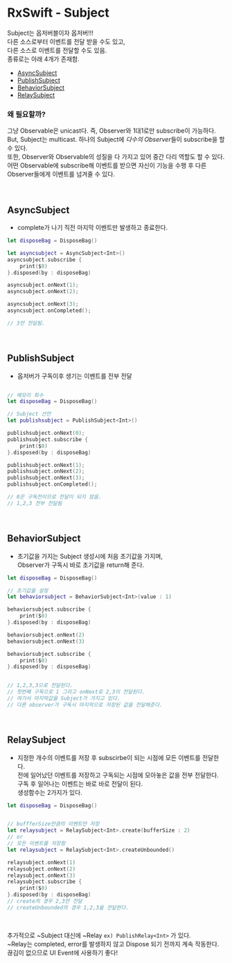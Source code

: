 # RxSwift - Subject

Subject는 옵저버블이자 옵저버!!!  
다른 소스로부터 이벤트를 전달 받을 수도 있고,  
다른 소스로 이벤트를 전달할 수도 있음.  
종류로는 아래 4개가 존재함.  
- [AsyncSubject](#AsyncSubject)
- [PublishSubject](#PublishSubject)
- [BehaviorSubject](#BehaviorSubject)
- [RelaySubject](#BehaviorSubject)

### **왜 필요할까?**  
그냥 Observable은 unicast다. 즉, Observer와 1대1로만 subscribe이 가능하다.  
But, Subject는 multicast. 하나의 Subject에 *다수의 Observer*들이 subscribe을 할 수 있다.  
또한, Observer와 Observable의 성질을 다 가지고 있어 중간 다리 역할도 할 수 있다.  
어떤 Observable에 subscribe해 이벤트를 받으면 자신이 기능을 수행 후 다른 Observer들에게 이벤트를 넘겨줄 수 있다.  


<br/>

## AsyncSubject
- complete가 나기 직전 마지막 이벤트만 발생하고 종료한다.
```swift
let disposeBag = DisposeBag()

let asyncsubject = AsyncSubject<Int>()
asyncsubject.subscribe {
    print($0)
}.disposed(by : disposeBag)

asyncsubject.onNext(1);
asyncsubject.onNext(2);

asyncsubject.onNext(3);
asyncsubject.onCompleted();

// 3만 전달됨.
```


<br/>

## PublishSubject
- 옵저버가 구독이후 생기는 이벤트를 전부 전달
```swift

// 메모리 회수
let disposeBag = DisposeBag()

// Subject 선언
let publishsubject = PublishSubject<Int>()

publishsubject.onNext(0);
publishsubject.subscribe {
    print($0)
}.disposed(by : disposeBag)

publishsubject.onNext(1);
publishsubject.onNext(2);
publishsubject.onNext(3);
publishsubject.onCompleted();

// 0은 구독전이므로 전달이 되지 않음.
// 1,2,3 전부 전달됨
```

<br/>

## BehaviorSubject
- 초기값을 가지는 Subject 생성시에 처음 초기값을 가지며,  
Observer가 구독시 바로 초기값을 return해 준다.
```swift
let disposeBag = DisposeBag()

// 초기값을 설정
let behaviorsubject = BehaviorSubject<Int>(value : 1)

behaviorsubject.subscribe {
    print($0)
}.disposed(by : disposeBag)

behaviorsubject.onNext(2)
behaviorsubject.onNext(3)

behaviorsubject.subscribe {
    print($0)
}.disposed(by : disposeBag)


// 1,2,3,3으로 전달된다.  
// 첫번째 구독으로 1 그리고 onNext로 2,3이 전달된다.  
// 여기서 마지막값을 Subject가 가지고 있다.
// 다른 observer가 구독시 마지막으로 저장된 값을 전달해준다.
```

<br/>


## RelaySubject
- 지정한 개수의 이벤트를 저장 후 subscirbe이 되는 시점에 모든 이벤트를 전달한다.  
전에 일어났던 이벤트를 저장하고 구독되는 시점에 모아놓은 값을 전부 전달한다.  
구독 후 일어나는 이벤트는 바로 바로 전달이 된다.  
생성함수는 2가지가 있다.  

```swift
let disposeBag = DisposeBag()


// buffferSize만큼의 이벤트만 저장
let relaysubject = RelaySubject<Int>.create(bufferSize : 2)
// or
// 모든 이벤트를 저장함
let relaysubject = RelaySubject<Int>.createUnbounded()

relaysubject.onNext(1)
relaysubject.onNext(2)
relaysubject.onNext(3)
relaysubject.subscribe {
    print($0)
}.disposed(by : disposeBag)
// create의 경우 2,3만 전달
// createUnbounded의 경우 1,2,3을 전달한다.
```


<br/>

추가적으로 ~Subject 대신에 ~Relay `ex) PublishRelay<Int>` 가 있다.  
~Relay는 completed, error를 발생하지 않고 Dispose 되기 전까지 계속 작동한다.  
끊김이 없으므로 UI Event에 사용하기 좋다!
